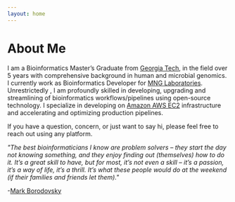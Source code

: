 ```yaml
---
layout: home
---
```


# About Me
I am a Bioinformatics Master’s Graduate from [Georgia Tech](http://bioinformatics.gatech.edu/), in the field over 5 years with comprehensive background in human and microbial genomics. I currently work as Bioinformatics Developer for [MNG Laboratories](https://mnglabs.com/). Unrestrictedly , I am profoundly skilled in developing, upgrading and streamlining of bioinformatics workflows/pipelines using open-source technology. I specialize in developing on [Amazon AWS EC2](https://aws.amazon.com/ec2/) infrastructure and accelerating and optimizing production pipelines. 

If you have a question, concern, or just want to say hi, please feel free to reach out using any platform.

*"The best bioinformaticians I know are problem solvers – they start the day not knowing something, and they enjoy finding out (themselves) how to do it. It’s a great skill to have, but for most, it’s not even a skill – it’s a passion, it’s a way of life, it’s a thrill. It’s what these people would do at the weekend (if their families and friends let them)."*

-[Mark Borodovsky](https://scholar.google.com/citations?user=ciQ3dn0AAAAJ&hl=en)
